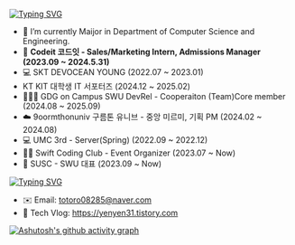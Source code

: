 [![Typing SVG](https://readme-typing-svg.demolab.com?font=Fira+Code&pause=1000&color=F7F7F7&width=435&lines=Record)](https://git.io/typing-svg)

- 🔭 I’m currently Maijor in Department of Computer Science and Engineering.
- 💜 **Codeit 코드잇 - Sales/Marketing Intern, Admissions Manager (2023.09 ~ 2024.5.31)**
- 💻 SKT DEVOCEAN YOUNG (2022.07 ~ 2023.01)
- KT KIT 대학생 IT 서포터즈 (2024.12 ~ 2025.02)
- 👩🏻‍🎓 GDG on Campus SWU DevRel - Cooperaiton (Team)Core member (2024.08 ~ 2025.09)
- ☁️ 9oormthonuniv 구름톤 유니브 - 중앙 미르미, 기획 PM (2024.02 ~ 2024.08)
- 💻 UMC 3rd - Server(Spring) (2022.09 ~ 2022.12)
- 📱🍏 Swift Coding Club - Event Organizer (2023.07 ~ Now)
- 👥 SUSC - SWU 대표 (2023.09 ~ Now)

[![Typing SVG](https://readme-typing-svg.demolab.com?font=Fira+Code&pause=1000&color=F7F7F7&width=435&lines=Contact)](https://git.io/typing-svg)
- ✉️ Email: totoro08285@naver.com
- 🏡 Tech Vlog: https://yenyen31.tistory.com

[![Ashutosh's github activity graph](https://github-readme-activity-graph.vercel.app/graph?username=yenyen31&theme=high-contrast)](https://github.com/ashutosh00710/github-readme-activity-graph)
